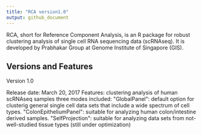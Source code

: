 ```yaml
---
title: "RCA version1.0"
output: github_document
---
```


RCA, short for Reference Component Analysis, is an R package for robust clustering analysis of single cell RNA sequencing data (scRNAseq). It is developed by Prabhakar Group at Genome Institute of Singapore (GIS). 

## Versions and Features

Version 1.0 

Release date: March 20, 2017
Features: 
clustering analysis of human scRNAseq samples
three modes included: 
            "GlobalPanel": default option for clusterig general single cell data sets that include a wide spectrum of cell types.
            "ColonEpitheliumPanel": suitable for analyzing human colon/intestine derived samples.
            "SelfProjection": suitable for analyzing data sets from not-well-studied tissue types (still under optimization)
            
            
            
            


